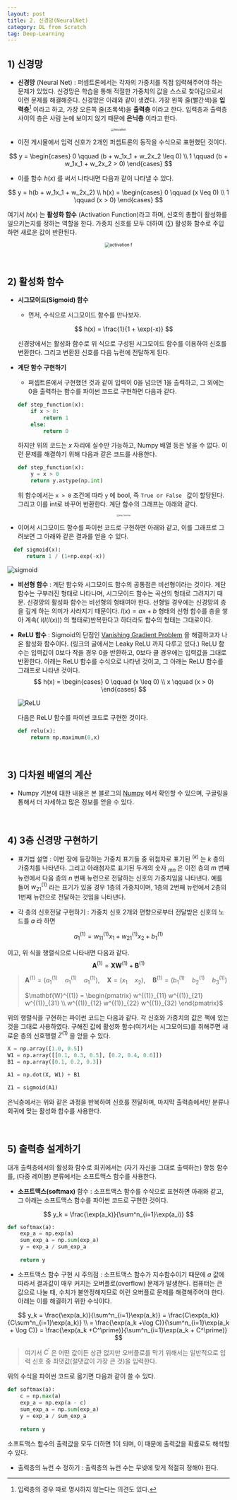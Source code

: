 ```yaml
---
layout: post
title: 2. 신경망(NeuralNet)
category: DL from Scratch
tag: Deep-Learning
---
```




## 1) 신경망

- **신경망** (Neural Net) : 퍼셉트론에서는 각자의 가중치를 직접 입력해주어야 하는 문제가 있었다. 신경망은 학습을 통해 적절한 가중치의 값을 스스로 찾아감으로서 이런 문제를 해결해준다. 신경망은 아래와 같이 생겼다. 가장 왼쪽 줄(빨간색)을 **입력층**[^1] 이라고 하고, 가장 오른쪽 줄(초록색)을 **출력층** 이라고 한다. 입력층과 출력층 사이의 층은 사람 눈에 보이지 않기 때문에 **은닉층** 이라고 한다. 

<p align="center">
    <img src="https://upload.wikimedia.org/wikipedia/commons/thumb/4/46/Colored_neural_network.svg/800px-Colored_neural_network.svg.png" alt="NeuralNet" style="zoom:40%;" />
</p>



- 이전 게시물에서 입력 신호가 2개인 퍼셉트론의 동작을 수식으로 표현했던 것이다.

$$
y = \begin{cases} 0 \qquad (b + w_1x_1 + w_2x_2 \leq 0) \\
1 \qquad (b + w_1x_1 + w_2x_2  > 0) \end{cases}
$$



- 이를 함수 $h(x)$ 를 써서 나타내면 다음과 같이 나타낼 수 있다.

$$
y = h(b + w_1x_1 + w_2x_2) \\
h(x) = \begin{cases} 0 \qquad (x \leq 0) \\
1 \qquad (x > 0) \end{cases}
$$

여기서 $h(x)$ 는 **활성화 함수** (Activation Function)라고 하며, 신호의 총합이 활성화를 일으키는지를 정하는 역할을 한다.  가중치 신호를 모두 더하여 $(\sum)$ 활성화 함수로 주입하면 새로운 값이 반환된다. 

<p align="center"><img src="https://t1.daumcdn.net/cfile/tistory/23019334560370B611" alt="activation f" style="zoom:70%;" /></p>


<br/>

## 2) 활성화 함수

- **시그모이드(Sigmoid) 함수**

  - 먼저, 수식으로 시그모이드 함수를 만나보자.

  $$
  h(x) = \frac{1}{1 + \exp(-x)}
  $$
  
  신경망에서는 활성화 함수로 위 식으로 구성된 시그모이드 함수를 이용하여 신호를 변환한다. 그리고 변환된 신호를 다음 뉴런에 전달하게 된다.



- **계단 함수 구현하기**

  - 퍼셉트론에서 구현했던 것과 같이 입력이 0을 넘으면 1을 출력하고, 그 외에는 0을 출력하는 함수를 파이썬 코드로 구현하면 다음과 같다.

  ```python
  def step_function(x):
      if x > 0:
          return 1
      else:
          return 0
  ```

  하지만 위의 코드는 $x$ 자리에 실수만 가능하고, Numpy 배열 등은 넣을 수 없다. 이런 문제를 해결하기 위해 다음과 같은 코드를 사용한다.

  ```python
  def step_function(x):
      y = x > 0
      return y.astype(np.int)
  ```

  위 함수에서는 `x > 0` 조건에 따라 `y` 에 bool, 즉 `True or False ` 값이 할당된다. 그리고 이를 int로 바꾸어 반환한다. 계단 함수의 그래프는 아래와 같다.

  <p align="center"><img src="https://upload.wikimedia.org/wikipedia/commons/thumb/d/d9/Dirac_distribution_CDF.svg/1280px-Dirac_distribution_CDF.svg.png" alt="step_function" style="zoom:30%;" /></p>

- 이어서 시그모이드 함수를 파이썬 코드로 구현하면 아래와 같고, 이를 그래프로 그려보면 그 아래와 같은 결과를 얻을 수 있다. 
  
```python
  def sigmoid(x):
      return 1 / (1+np.exp(-x))
```

![sigmoid](https://upload.wikimedia.org/wikipedia/commons/thumb/8/88/Logistic-curve.svg/480px-Logistic-curve.svg.png)



- **비선형 함수** : 계단 함수와 시그모이드 함수의 공통점은 비선형이라는 것이다. 계단 함수는 구부러진 형태로 나타나며, 시그모이드 함수는 곡선의 형태로 그려지기 때문. 신경망의 활성화 함수는 비선형의 형태여야 한다. 선형일 경우에는 신경망의 층을 깊게 하는 의미가 사라지기 때문이다. $l(x) = ax+b$ 형태의 선형 함수를 층을 쌓아 계속( $l(l(l(x)))$ 의 형태로)반복한다고 하더라도 함수의 형태는 그대로이다.



- **ReLU 함수** : Sigmoid의 단점인 [Vanishing Gradient Problem](https://brunch.co.kr/@chris-song/39) 을 해결하고자 나온 활성화 함수이다. (링크의 글에서는 Leaky ReLU 까지 다루고 있다.) ReLU 함수는 입력값이 0보다 작을 경우 0을 반환하고, 0보다 클 경우에는 입력값을 그대로 반환한다. 아래는 ReLU 함수를 수식으로 나타낸 것이고, 그 아래는 ReLU 함수를 그래프로 나타낸 것이다.
  $$
  h(x) = \begin{cases} 0 \qquad (x \leq 0) \\
  x \qquad (x > 0) \end{cases}
  $$
  
  
  ![ReLU](https://t1.daumcdn.net/cfile/tistory/2238DC3558D62AF732)
  
  다음은 ReLU 함수를 파이썬 코드로 구현한 것이다.
  
  ```python
  def relu(x):
      return np.maximum(0,x)
  ```
  
  

<br/>

## 3) 다차원 배열의 계산

- Numpy 기본에 대한 내용은 본 블로그의 [Numpy](https://yngie-c.github.io/python/2020/01/29/numpy/) 에서 확인할 수 있으며, 구글링을 통해서 더 자세하고 많은 정보를 얻을 수 있다.

<br/>

## 4) 3층 신경망 구현하기

- 표기법 설명 : 이번 장에 등장하는 가중치 표기들 중 위첨자로 표기된 $^{(k)}$ 는 $k$ 층의 가중치를 나타낸다. 그리고 아래첨자로 표기된 두개의 숫자 $_{mn}$ 은 이전 층의 $m$ 번째 뉴런에서 다음 층의 $n$ 번째 뉴런으로 전달하는 신호의 가중치임을 나타낸다. 예를 들어 $w^{(1)}_{21}$ 라는 표기가 있을 경우 1층의 가중치이며, 1층의 2번째 뉴런에서 2층의 1번째 뉴런으로 전달하는 것임을 나타낸다.



- 각 층의 신호전달 구현하기 : 가중치 신호 2개와 편향으로부터 전달받은 신호의 노드를 $a$ 라 하면

$$
a_{1}^{(1)} = w^{(1)}_{11}x_1 + w^{(1)}_{21}x_2 + b^{(1)}_{1}
$$

이고, 위 식을 행렬식으로 나타내면 다음과 같다.
$$
\mathbf{A}^{(1)} = \mathbf{X}\mathbf{W}^{(1)} + \mathbf{B}^{(1)}
$$

> $\mathbf{A}^{(1)} = (a_{1}^{(1)} \quad a_{1}^{(1)} \quad a_{1}^{(1)}), \quad \mathbf{X} = (x_1 \quad x_2), \quad \mathbf{B}^{(1)} = (b_{1}^{(1)}\quad b_{2}^{(1)} \quad b_{3}^{(1)})$ 
>
> $\mathbf{W}^{(1)} = \begin{pmatrix} w^{(1)}_{11} w^{(1)}_{21} w^{(1)}_{31} \\ w^{(1)}_{12} w^{(1)}_{22} w^{(1)}_{32} \end{pmatrix}$

위의 행렬식을 구현하는 파이썬 코드는 다음과 같다. 각 신호와 가중치의 값은 책에 있는 것을 그대로 사용하였다. 구해진 값에 활성화 함수(여기서는 시그모이드)를 취해주면 새로운 층의 신호행렬 $Z^{(1)}$ 을 얻을 수 있다.

```python
X = np.array([1.0, 0.5])
W1 = np.array([[0.1, 0.3, 0.5], [0.2, 0.4, 0.6]])
B1 = np.array([0.1, 0.2, 0.3])

A1 = np.dot(X, W1) + B1

Z1 = sigmoid(A1)
```

은닉층에서는 위와 같은 과정을 반복하여 신호를 전달하며, 마지막 출력층에서만 분류나 회귀에 맞는 활성화 함수를 사용한다.



<br/>

## 5) 출력층 설계하기

대개 출력층에서의 활성화 함수로 회귀에서는 (자기 자신을 그대로 출력하는) 항등 함수를, (다중 레이블) 분류에서는 소프트맥스 함수를 사용한다.   

- **소프트맥스(softmax)** 함수 : 소프트맥스 함수를 수식으로 표현하면 아래와 같고, 그 아래는 소프트맥스 함수를 파이썬 코드로 구현한 것이다.

$$
y_k = \frac{\exp(a_k)}{\sum^n_{i=1}\exp(a_i)}
$$



```python
def softmax(a):
	exp_a = np.exp(a)
	sum_exp_a = np.sum(exp_a)
	y = exp_a / sum_exp_a
    
    return y
```



- 소프트맥스 함수 구현 시 주의점 : 소프트맥스 함수가 지수함수이기 때문에 $a$ 값에 따라서 결과값이 매우 커지는 오버플로(overflow) 문제가 발생한다. 컴퓨터는 큰 값으로 나눌 때, 수치가 불안정해지므로 이런 오버플로 문제를 해결해주어야 한다. 아래는 이를 해결하기 위한 수식이다.

$$
y_k = \frac{\exp(a_k)}{\sum^n_{i=1}\exp(a_k)} = \frac{C\exp(a_k)}{C\sum^n_{i=1}\exp(a_k)} \\ = \frac{\exp(a_k +\log C)}{\sum^n_{i=1}\exp(a_k + \log C)} = \frac{\exp(a_k +C^\prime)}{\sum^n_{i=1}\exp(a_k + C^\prime)}
$$

> 여기서 $C^\prime$ 은 어떤 값이든 상관 없지만 오버플로를 막기 위해서는 일반적으로 입력 신호 중 최댓값(절댓값이 가장 큰 것)을 입력한다.

위의 수식을 파이썬 코드로 옮기면 다음과 같이 쓸 수 있다.

```python
def softmax(a):
    c = np.max(a)
	exp_a = np.exp(a - c)
	sum_exp_a = np.sum(exp_a)
	y = exp_a / sum_exp_a
    
    return y
```

소프트맥스 함수의 출력값을 모두 더하면 1이 되며, 이 때문에 출력값을 확률로도 해석할 수 있다.



- 출력층의 뉴런 수 정하기 : 출력층의 뉴런 수는 무넺에 맞게 적절히 정해야 한다.



[^1]: 입력층의 경우 따로 명시하지 않는다는 의견도 있다. 